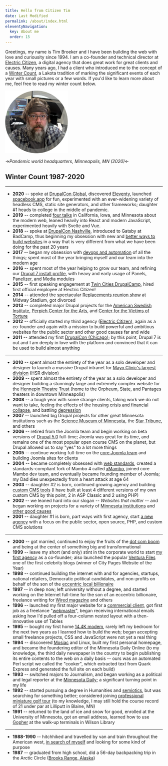 ```yaml
---
title: Hello from Citizen Tim 
date: Last Modified 
permalink: /about/index.html
eleventyNavigation:
  key: About me
  order: 15
---
```

Greetings, my name is Tim Broeker and I have been building the web with love and curiousity since 1994. I am a co-founder and technical director at [Electric Citizen](https://www.electriccitizen.com/), a digital agency that does great work for great clients and causes. Many years ago, I had a client who introduced me to the concept of a [Winter Count](https://cutt.ly/djoBsTw), a Lakota tradition of marking the significant events of each year with small pictures or a few words. If you'd like to learn more about me, feel free to read my winter count below. 

<img src="/_includes/assets/images/broeker_gray_300.png" class="avatar shadow-none pr-4 !important" height="200px" width="200px" />

->*Pandemic world headquarters, Minneapolis, MN (2020)*<-

## Winter Count 1987-2020

---

* **2020** -- spoke at [DrupalCon Global](https://events.drupal.org/global2020/sessions/javascript-coming-eat-you), discovered [Eleventy](https://www.11ty.dev/), launched [spacebook.app](https://spacebook./app) for fun, experimented with an ever-widening variety of headless CMS, static site generators, and other frameworks; daughter #1 heads to college in the middle of pandemic.
* **2019** -- completed [four talks](/speaking) in California, Iowa, and Minnesota about the modern web, leaned heavily into React and modern JavaScript, experimented heavily with Svelte and Vue. 
* **2018** -- spoke at [DrupalCon Nashville](https://events.drupal.org/nashville2018), introduced to Gatsby at BadCamp, thus beginning my obsession with new and [better ways to build websites](https://jamstack.org/) in a way that is very different from what we have been doing for the past 20 years
* **2017** -- began my obsession with [devops and automation](https://www.electriccitizen.com/citizen-blog/drupal-8-devops-automation-happier-teams-and-clients) of all the things; spent most of the year bringing myself and our team into the modern age
* **2016** -- spent most of the year helping to grow our team, and refining our [Drupal 7 install profile](https://www.drupal.org/docs/7/install/using-an-installation-profile), with heavy and early usage of Panels, Panelizer, and Media modules
* **2015** -- first speaking engagement at [Twin Cities DrupalCamp](https://2019.tcdrupal.org/), hired first official employee at Electric Citizen!
* **2014** -- attended the spectacular [Replacements reunion show](https://blog.thecurrent.org/2014/09/the-replacements-finally-bring-it-back-home-for-crowd-pleasing-midway-stadium-show/) at Midway Stadium, got divorced
* **2013** -- completed major Drupal projects for the [American Swedish Institute](https://www.asimn.org/), [Perpich Center for the Arts](https://perpich.mn.gov/), and [Center for the Victims of Torture](https://www.cvt.org/)
* **2012** -- officially started my third agency ([Electric Citizen](https://www.electriccitizen.com/)), again as a co-founder and again with a mission to build powerful and ambitious websites for the public sector and other good causes far and wide
* **2011** -- attended my first [DrupalCon (Chicago)](https://chicago2011.drupal.org/); by this point, Drupal 7 is out and I am deeply in love with the platform and convinced that it can be used to build almost anything

---

* **2010** -- spent almost the entirety of the year as a solo developer and designer to launch a massive Drupal intranet for [Mayo Clinic's largest division](https://www.mayo.edu/research/departments-divisions/department-health-sciences-research/overview) (HSR division)
* **2009** -- spent almost the entirety of the year as a solo developer and designer building a stunningly large and extremely complex website for the [Hennepin Theatre Trust](https://hennepintheatretrust.org/theatres/state-theatre/) (home to the Orpheum, State, and Pantages theaters in downtown Minneapolis)
* **2008** -- a tough year with some strange clients, taking work we do not want to take, feeling the effects of the [housing crisis and financial collapse](https://en.wikipedia.org/wiki/Subprime_mortgage_crisis), and battling [depression](https://alistapart.com/article/mental-illness-in-the-web-industry/)
* **2007** -- launched big Drupal projects for other great Minnesota institutions such as the [Science Museum of Minnesota](https://new.smm.org/), the [Star Tribune](https://web.archive.org/web/20070831063921/http://petcentral.startribune.com:80/), and others 
* **2006** -- retired from the Joomla team and begin working on beta versions of [Drupal 5.0](https://www.drupal.org/forum/general/news-and-announcements/2007-01-15/drupal-50-released) full-time; Joomla was great for its time, and remains one of the most popular open course CMS on the planet, but Drupal allowed us to say "yes" to a lot more things
* **2005** -- continue working full-time on the [core Joomla team](https://www.joomla.org/about-joomla/honor-roll/24-tim-broeker.html) and building Joomla sites for clients
* **2004** -- became completely obsessed with [web standards](https://en.wikipedia.org/wiki/Designing_with_Web_Standards), created a standards-compliant fork of Mambo 4 called [xMambo](https://web.archive.org/web/20040925090005/http://xmambo.com:80/), joined core Mambo dev team, and eventually became founding member of Joomla; my Dad dies unexpectedly from a heart attack at age 64
* **2003** -- daughter #2 is born, continued growing agency and building [custom CMS tools](https://hackernoon.com/how-i-built-a-cms-and-why-you-shouldnt-daff6042413a) (I have built at least 4 different versions of my own custom CMS by this point, 2 in ASP Classic and 2 using PHP)
* **2002** -- we leaned hard into our slogan -- *Websites that matter* -- and began working on projects for a variety of [Minnesota institutions](https://www.spmcf.org/) and [other good causes](https://www.smokefreegenmn.org/)
* **2001** -- daughter #1 is born, part ways with first agency, start [a new agency](https://web.archive.org/web/20010922131953/http://electricjet.com/) with a focus on the public sector, open source, PHP, and custom CMS solutions 

--- 

* **2000** -- got married, continued to enjoy the fruits of the [dot com boom](https://en.wikipedia.org/wiki/Dot-com_bubble) and being at the center of something big and transformational 
* **1999** -- leave my short (and only) stint in the corporate world to start [my first agency](https://urbanplanet.com/) as a co-founder; also launched the popular [Ventura Files](https://web.archive.org/web/19991008130141/http://www.venturafiles.com:80/) one of the first celebrity blogs (winner of City Pages Website of the Year)
* **1998** -- continued building the internet with and for agencies, startups, national retailers, Democratic political candidates, and non-profits on behalf of the son of the [eccentric local billionaire](https://en.wikipedia.org/wiki/Dwight_D._Opperman)
* **1997** -- in deep now; left university without a degree, and started working on the Internet full-time for the son of an eccentric billionaire, freelance writing for [Wired magazine](https://www.wired.com/author/tim-broeker/) and others
* **1996** -- launched my first major website for a [commercial client](https://web.archive.org/web/19961220232801/http://lawandpolitics.com/), got first job as a freelance "[webmaster](https://en.wikipedia.org/wiki/Webmaster)", began receiving international emails asking how I'd pulled off a four-column nested layout with a then-innovative use of Tables
* **1995** -- bought my first home [14.4K modem](https://en.wikipedia.org/wiki/Modem), rarely left my bedroom for the next two years as I learned how to build the web; began accepting small freelance projects, CSS and JavaScript were not yet a real thing 
* **1994** -- discovered [Mosiac](https://en.wikipedia.org/wiki/Mosaic_(web_browser)) and Linux, built my first personal homepage, and became the foundering editor of the Minnesota Daily Online (to my knowledge, the third daily newspaper in the country to begin publishing its entire contents to the web on a daily basis -- ours was an automated Perl script we called the "cooker", which extracted text from Quark Express and generated the full site on each build) 
* **1993** -- switched majors to Journalism, and began working as a political and legal reporter at the [Minnesota Daily](https://mndaily.com); a significant turning point in my life
* **1992** -- started pursuing a degree in Humanities and [semiotics](https://en.wikipedia.org/wiki/Semiotics), but was searching for something better; considered joining [professional miniature golf tour](https://www.nytimes.com/2014/08/15/sports/golf/mini-golfs-fresh-face-not-a-clowns-olivia-prokopova.html) (to my knowledge, I may still hold the course record of 21 under par at Lilliputt in Blaine, MN)
* **1991** -- returned to the land of ice and snow for good, enrolled at the University of Minnesota, got an email address, learned how to use [Gopher](https://en.wikipedia.org/wiki/Gopher_(protocol)) at the walk-up terminals in Wilson Library

---

* **1988-1990** -- hitchhiked and travelled by van and train throughout the American west, [in search of myself](https://en.wikipedia.org/wiki/On_the_Road) and looking for some kind of purpose
* **1987** -- graduated from high school, did a 56-day backpacking trip in the Arctic Circle ([Brooks Range, Alaska](https://en.wikipedia.org/wiki/Brooks_Range))



